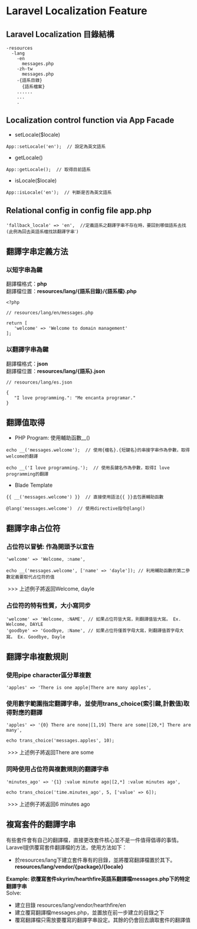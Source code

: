 # Laravel Localization Feature

## **Laravel Localization 目錄結構**
```
-resources
  -lang
    -en
      messages.php
    -zh-tw
      messages.php
    -{語系目錄}
      {語系檔案}
    ......
    ...
    .
```

## **Localization control function via App Facade**
 * setLocale($locale)
```
App::setLocale('en');  // 設定為英文語系
```
 * getLocale()
 ```
App::getLocale();  // 取得目前語系
 ```
 * isLocale($locale)
```
App::isLocale('en');  // 判斷是否為英文語系
```

## **Relational config in config file  app.php**
```
'fallback_locale' => 'en',  //定義語系之翻譯字串不存在時，要回到哪個語系去找(此例為回去英語系檔找該翻譯字串ˋ)
```

## **翻譯字串定義方法**
### 以短字串為鍵
翻譯檔格式：**php**<br/>
翻譯檔位置：**resources/lang/{語系目錄}/{語系檔}.php**
 ```
 <?php

// resources/lang/en/messages.php

return [
    'welcome' => 'Welcome to domain management'
];
 ```

### 以翻譯字串為鍵
翻譯檔格式：**json**<br/>
翻譯檔位置：**resources/lang/{語系}.json**
 ```
 // resources/lang/es.json

 {
    "I love programming.": "Me encanta programar."
}
 ```

 ## **翻譯值取得**
 * PHP Program: 使用輔助函數__()<br/>
 ```
 echo __('messages.welcome');  // 使用{檔名}.{短鍵名}的串接字串作為參數，取得welcome的翻譯

echo __('I love programming.');  // 使用長鍵名作為參數，取得I love programming的翻譯
 ```
 * Blade Template
 ```
{{ __('messages.welcome') }}  // 直接使用語法{{ }}去包裹輔助函數

@lang('messages.welcome')  // 使用directive指令@lang()
 ```

 ## **翻譯字串占位符**
 ### 占位符以冒號: 作為開頭予以宣告
```
'welcome' => 'Welcome, :name',

echo __('messages.welcome', ['name' => 'dayle']); // 利用輔助函數的第二參數定義要取代占位符的值
```
&nbsp;>>> 上述例子將返回Welcome, dayle

### 占位符的特有性質，大小寫同步
```
'welcome' => 'Welcome, :NAME', // 如果占位符皆大寫，則翻譯值皆大寫。 Ex. Welcome, DAYLE
'goodbye' => 'Goodbye, :Name', // 如果占位符僅首字母大寫，則翻譯值首字母大寫。 Ex. Goodbye, Dayle
```

 ## **翻譯字串複數規則**
 ### 使用pipe character區分單複數
 ```
 'apples' => 'There is one apple|There are many apples',
 ```

 ### 使用數字範圍指定翻譯字串，並使用trans_choice(索引鍵,計數值)取得對應的翻譯
 ```
'apples' => '{0} There are none|[1,19] There are some|[20,*] There are many',

echo trans_choice('messages.apples', 10);
```
&nbsp;>>> 上述例子將返回There are some

### 同時使用占位符與複數規則的翻譯字串
```
'minutes_ago' => '{1} :value minute ago|[2,*] :value minutes ago',

echo trans_choice('time.minutes_ago', 5, ['value' => 6]);
 ```
 &nbsp;>>> 上述例子將返回6 minutes ago

 ## **複寫套件的翻譯字串**
 有些套件會有自己的翻譯檔，直接更改套件核心並不是一件值得倡導的事情。<br/>
 Laravel提供覆寫套件翻譯檔的方法，使用方法如下：
 * 於resources/lang下建立套件專有的目錄，並將覆寫翻譯檔置於其下。<br/>
    **resources/lang/vendor/{package}/{locale}**<br/>

**Example: 欲覆寫套件skyrim/hearthfire英語系翻譯檔messages.php下的特定翻譯字串**<br/>
Solve:<br/>
 * 建立目錄 resources/lang/vendor/hearthfire/en
 * 建立覆寫翻譯檔messages.php，並置放在前一步建立的目錄之下
 * 覆寫翻譯檔只需放要覆寫的翻譯字串設定。其餘的仍會回去讀取套件的翻譯值